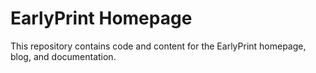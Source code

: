 # EarlyPrint Homepage

This repository contains code and content for the EarlyPrint homepage, blog, and documentation.


